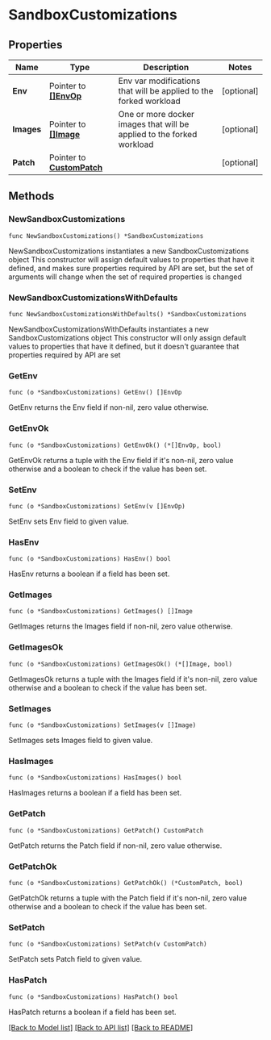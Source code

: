 # SandboxCustomizations

## Properties

Name | Type | Description | Notes
------------ | ------------- | ------------- | -------------
**Env** | Pointer to [**[]EnvOp**](EnvOp.md) | Env var modifications that will be applied to the forked workload | [optional] 
**Images** | Pointer to [**[]Image**](Image.md) | One or more docker images that will be applied to the forked workload | [optional] 
**Patch** | Pointer to [**CustomPatch**](CustomPatch.md) |  | [optional] 

## Methods

### NewSandboxCustomizations

`func NewSandboxCustomizations() *SandboxCustomizations`

NewSandboxCustomizations instantiates a new SandboxCustomizations object
This constructor will assign default values to properties that have it defined,
and makes sure properties required by API are set, but the set of arguments
will change when the set of required properties is changed

### NewSandboxCustomizationsWithDefaults

`func NewSandboxCustomizationsWithDefaults() *SandboxCustomizations`

NewSandboxCustomizationsWithDefaults instantiates a new SandboxCustomizations object
This constructor will only assign default values to properties that have it defined,
but it doesn't guarantee that properties required by API are set

### GetEnv

`func (o *SandboxCustomizations) GetEnv() []EnvOp`

GetEnv returns the Env field if non-nil, zero value otherwise.

### GetEnvOk

`func (o *SandboxCustomizations) GetEnvOk() (*[]EnvOp, bool)`

GetEnvOk returns a tuple with the Env field if it's non-nil, zero value otherwise
and a boolean to check if the value has been set.

### SetEnv

`func (o *SandboxCustomizations) SetEnv(v []EnvOp)`

SetEnv sets Env field to given value.

### HasEnv

`func (o *SandboxCustomizations) HasEnv() bool`

HasEnv returns a boolean if a field has been set.

### GetImages

`func (o *SandboxCustomizations) GetImages() []Image`

GetImages returns the Images field if non-nil, zero value otherwise.

### GetImagesOk

`func (o *SandboxCustomizations) GetImagesOk() (*[]Image, bool)`

GetImagesOk returns a tuple with the Images field if it's non-nil, zero value otherwise
and a boolean to check if the value has been set.

### SetImages

`func (o *SandboxCustomizations) SetImages(v []Image)`

SetImages sets Images field to given value.

### HasImages

`func (o *SandboxCustomizations) HasImages() bool`

HasImages returns a boolean if a field has been set.

### GetPatch

`func (o *SandboxCustomizations) GetPatch() CustomPatch`

GetPatch returns the Patch field if non-nil, zero value otherwise.

### GetPatchOk

`func (o *SandboxCustomizations) GetPatchOk() (*CustomPatch, bool)`

GetPatchOk returns a tuple with the Patch field if it's non-nil, zero value otherwise
and a boolean to check if the value has been set.

### SetPatch

`func (o *SandboxCustomizations) SetPatch(v CustomPatch)`

SetPatch sets Patch field to given value.

### HasPatch

`func (o *SandboxCustomizations) HasPatch() bool`

HasPatch returns a boolean if a field has been set.


[[Back to Model list]](../README.md#documentation-for-models) [[Back to API list]](../README.md#documentation-for-api-endpoints) [[Back to README]](../README.md)


